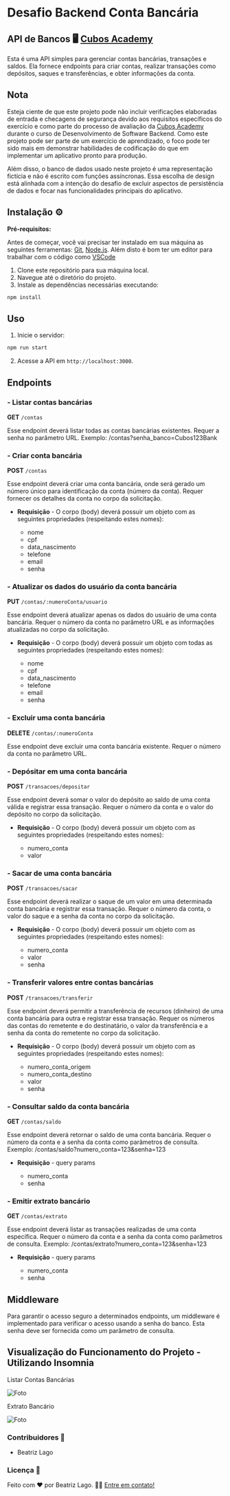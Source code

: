 # Desafio Backend Conta Bancária

## API de Bancos 🖥️ <a href="https://cubos.academy/" target="_blank">Cubos Academy</a>

Esta é uma API simples para gerenciar contas bancárias, transações e saldos. Ela fornece endpoints para criar contas, realizar transações como depósitos, saques e transferências, e obter informações da conta.

## Nota

Esteja ciente de que este projeto pode não incluir verificações elaboradas de entrada e checagens de segurança devido aos requisitos específicos do exercício e como parte do processo de avaliação da <a href="https://cubos.academy/" target="_blank">Cubos Academy</a> durante o curso de Desenvolvimento de Software Backend. Como este projeto pode ser parte de um exercício de aprendizado, o foco pode ter sido mais em demonstrar habilidades de codificação do que em implementar um aplicativo pronto para produção.

Além disso, o banco de dados usado neste projeto é uma representação fictícia e não é escrito com funções assíncronas. Essa escolha de design está alinhada com a intenção do desafio de excluir aspectos de persistência de dados e focar nas funcionalidades principais do aplicativo.

## Instalação ⚙️

**Pré-requisitos:**

Antes de começar, você vai precisar ter instalado em sua máquina as seguintes ferramentas:
[Git](https://git-scm.com), [Node.js](https://nodejs.org/en/).
Além disto é bom ter um editor para trabalhar com o código como [VSCode](https://code.visualstudio.com/)

1. Clone este repositório para sua máquina local.
2. Navegue até o diretório do projeto.
3. Instale as dependências necessárias executando:

```sh
npm install
```

## Uso

1. Inicie o servidor:

```sh
npm run start
```

2. Acesse a API em `http://localhost:3000`.

## Endpoints

### - Listar contas bancárias

**GET** `/contas`

Esse endpoint deverá listar todas as contas bancárias existentes. Requer a senha no parâmetro URL. Exemplo: /contas?senha_banco=Cubos123Bank

### - Criar conta bancária

**POST** `/contas`

Esse endpoint deverá criar uma conta bancária, onde será gerado um número único para identificação da conta (número da conta). Requer fornecer os detalhes da conta no corpo da solicitação.

- **Requisição** - O corpo (body) deverá possuir um objeto com as seguintes propriedades (respeitando estes nomes):

  - nome
  - cpf
  - data_nascimento
  - telefone
  - email
  - senha

### - Atualizar os dados do usuário da conta bancária

**PUT** `/contas/:numeroConta/usuario`

Esse endpoint deverá atualizar apenas os dados do usuário de uma conta bancária. Requer o número da conta no parâmetro URL e as informações atualizadas no corpo da solicitação.

- **Requisição** - O corpo (body) deverá possuir um objeto com todas as seguintes propriedades (respeitando estes nomes):

  - nome
  - cpf
  - data_nascimento
  - telefone
  - email
  - senha

### - Excluir uma conta bancária

**DELETE** `/contas/:numeroConta`

Esse endpoint deve excluir uma conta bancária existente. Requer o número da conta no parâmetro URL.

### - Depósitar em uma conta bancária

**POST** `/transacoes/depositar`

Esse endpoint deverá somar o valor do depósito ao saldo de uma conta válida e registrar essa transação. Requer o número da conta e o valor do depósito no corpo da solicitação.

- **Requisição** - O corpo (body) deverá possuir um objeto com as seguintes propriedades (respeitando estes nomes):

  - numero_conta
  - valor

### - Sacar de uma conta bancária

**POST** `/transacoes/sacar`

Esse endpoint deverá realizar o saque de um valor em uma determinada conta bancária e registrar essa transação. Requer o número da conta, o valor do saque e a senha da conta no corpo da solicitação.

- **Requisição** - O corpo (body) deverá possuir um objeto com as seguintes propriedades (respeitando estes nomes):

  - numero_conta
  - valor
  - senha

### - Transferir valores entre contas bancárias

**POST** `/transacoes/transferir`

Esse endpoint deverá permitir a transferência de recursos (dinheiro) de uma conta bancária para outra e registrar essa transação. Requer os números das contas do remetente e do destinatário, o valor da transferência e a senha da conta do remetente no corpo da solicitação.

- **Requisição** - O corpo (body) deverá possuir um objeto com as seguintes propriedades (respeitando estes nomes):

  - numero_conta_origem
  - numero_conta_destino
  - valor
  - senha

### - Consultar saldo da conta bancária

**GET** `/contas/saldo`

Esse endpoint deverá retornar o saldo de uma conta bancária. Requer o número da conta e a senha da conta como parâmetros de consulta. Exemplo: /contas/saldo?numero_conta=123&senha=123

- **Requisição** - query params

  - numero_conta
  - senha

### - Emitir extrato bancário

**GET** `/contas/extrato`

Esse endpoint deverá listar as transações realizadas de uma conta específica. Requer o número da conta e a senha da conta como parâmetros de consulta. Exemplo: /contas/extrato?numero_conta=123&senha=123

- **Requisição** - query params

  - numero_conta
  - senha

## Middleware

Para garantir o acesso seguro a determinados endpoints, um middleware é implementado para verificar o acesso usando a senha do banco. Esta senha deve ser fornecida como um parâmetro de consulta.

## Visualização do Funcionamento do Projeto - Utilizando Insomnia

Listar Contas Bancárias

![Foto](./pictures/3.png)

Extrato Bancário

![Foto](./pictures/1.png)

### Contribuidores 💪

- Beatriz Lago

### Licença 📝

Feito com ❤️ por Beatriz Lago. 👋🏽 [Entre em contato!](https://www.linkedin.com/in/beatrizlagosb/)
